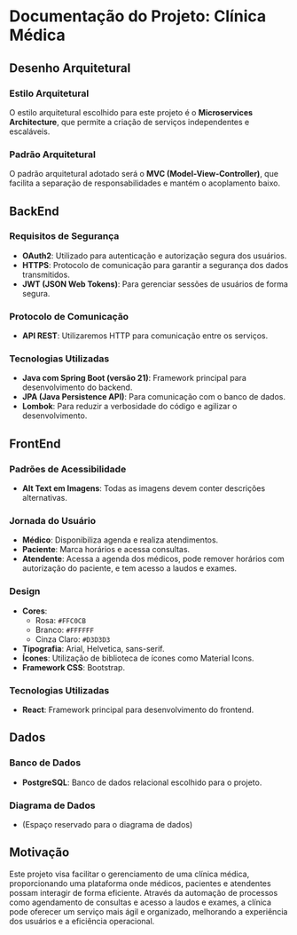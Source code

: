 # Documentação do Projeto: Clínica Médica

## Desenho Arquitetural

### Estilo Arquitetural
O estilo arquitetural escolhido para este projeto é o **Microservices Architecture**, que permite a criação de serviços independentes e escaláveis.

### Padrão Arquitetural
O padrão arquitetural adotado será o **MVC (Model-View-Controller)**, que facilita a separação de responsabilidades e mantém o acoplamento baixo.

## BackEnd

### Requisitos de Segurança
- **OAuth2**: Utilizado para autenticação e autorização segura dos usuários.
- **HTTPS**: Protocolo de comunicação para garantir a segurança dos dados transmitidos.
- **JWT (JSON Web Tokens)**: Para gerenciar sessões de usuários de forma segura.

### Protocolo de Comunicação
- **API REST**: Utilizaremos HTTP para comunicação entre os serviços.

### Tecnologias Utilizadas
- **Java com Spring Boot (versão 21)**: Framework principal para desenvolvimento do backend.
- **JPA (Java Persistence API)**: Para comunicação com o banco de dados.
- **Lombok**: Para reduzir a verbosidade do código e agilizar o desenvolvimento.

## FrontEnd

### Padrões de Acessibilidade
- **Alt Text em Imagens**: Todas as imagens devem conter descrições alternativas.

### Jornada do Usuário
- **Médico**: Disponibiliza agenda e realiza atendimentos.
- **Paciente**: Marca horários e acessa consultas.
- **Atendente**: Acessa a agenda dos médicos, pode remover horários com autorização do paciente, e tem acesso a laudos e exames.

### Design
- **Cores**: 
  - Rosa: `#FFC0CB`
  - Branco: `#FFFFFF`
  - Cinza Claro: `#D3D3D3`
- **Tipografia**: Arial, Helvetica, sans-serif.
- **Ícones**: Utilização de biblioteca de ícones como Material Icons.
- **Framework CSS**: Bootstrap.

### Tecnologias Utilizadas
- **React**: Framework principal para desenvolvimento do frontend.

## Dados

### Banco de Dados
- **PostgreSQL**: Banco de dados relacional escolhido para o projeto.

### Diagrama de Dados
- (Espaço reservado para o diagrama de dados)

## Motivação

Este projeto visa facilitar o gerenciamento de uma clínica médica, proporcionando uma plataforma onde médicos, pacientes e atendentes possam interagir de forma eficiente. Através da automação de processos como agendamento de consultas e acesso a laudos e exames, a clínica pode oferecer um serviço mais ágil e organizado, melhorando a experiência dos usuários e a eficiência operacional.

